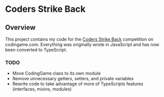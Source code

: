 # Coders Strike Back

## Overview

This project contains my code for the [Coders Strike Back](https://www.codingame.com/ide/puzzle/coders-strike-back) competition on codingame.com. Everything was originally wrote in JavaScript and
has now been converted to TypeScript.

### TODO

* Move CodingGame class to its own module
* Remove unnecessary getters, setters, and private variables
* Rewrite code to take advantage of more of TypeScripts features (interfaces,
  mixins, modules)
